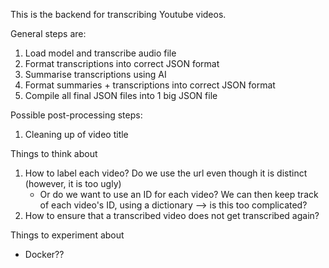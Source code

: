This is the backend for transcribing Youtube videos. 

General steps are: 
1. Load model and transcribe audio file 
2. Format transcriptions into correct JSON format 
3. Summarise transcriptions using AI
4. Format summaries + transcriptions into correct JSON format 
5. Compile all final JSON files into 1 big JSON file 

Possible post-processing steps: 
1. Cleaning up of video title 

Things to think about 
1. How to label each video? Do we use the url even though it is distinct (however, it is too ugly)
    - Or do we want to use an ID for each video? We can then keep track of each video's ID, using a dictionary --> is this too complicated? 
2. How to ensure that a transcribed video does not get transcribed again? 

Things to experiment about 
- Docker??